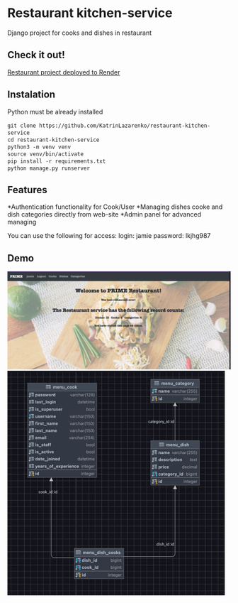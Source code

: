 # Restaurant kitchen-service

Django project for cooks and dishes in restaurant

## Check it out!

[Restaurant project deployed to Render](https://restaurant-kitchen-o60g.onrender.com) 

## Instalation

Python must be already installed

```shell
git clone https://github.com/KatrinLazarenko/restaurant-kitchen-service
cd restaurant-kitchen-service
python3 -m venv venv
source venv/bin/activate
pip install -r requirements.txt
python manage.py runserver
```

## Features
*Authentication functionality for Cook/User
*Managing dishes cooke and dish categories directly from web-site
*Admin panel for advanced managing 

You can use the following for access:
login: jamie
password: lkjhg987

## Demo
![img_1.png](img_1.png)
![img_3.png](img_3.png)